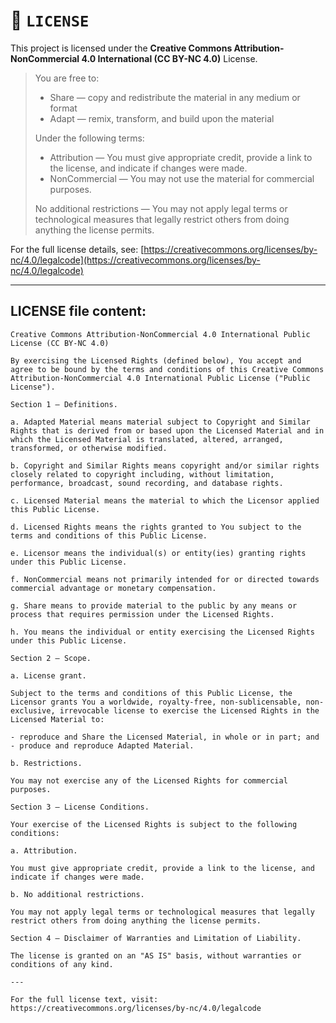# 📄 `LICENSE`

This project is licensed under the **Creative Commons Attribution-NonCommercial 4.0 International (CC BY-NC 4.0)** License.

> You are free to:
>
> * Share — copy and redistribute the material in any medium or format
> * Adapt — remix, transform, and build upon the material
>
> Under the following terms:
>
> * Attribution — You must give appropriate credit, provide a link to the license, and indicate if changes were made.
> * NonCommercial — You may not use the material for commercial purposes.
>
> No additional restrictions — You may not apply legal terms or technological measures that legally restrict others from doing anything the license permits.

For the full license details, see:
[https://creativecommons.org/licenses/by-nc/4.0/legalcode](https://creativecommons.org/licenses/by-nc/4.0/legalcode)

---

## LICENSE file content:

```
Creative Commons Attribution-NonCommercial 4.0 International Public License (CC BY-NC 4.0)

By exercising the Licensed Rights (defined below), You accept and agree to be bound by the terms and conditions of this Creative Commons Attribution-NonCommercial 4.0 International Public License ("Public License").

Section 1 — Definitions.

a. Adapted Material means material subject to Copyright and Similar Rights that is derived from or based upon the Licensed Material and in which the Licensed Material is translated, altered, arranged, transformed, or otherwise modified.

b. Copyright and Similar Rights means copyright and/or similar rights closely related to copyright including, without limitation, performance, broadcast, sound recording, and database rights.

c. Licensed Material means the material to which the Licensor applied this Public License.

d. Licensed Rights means the rights granted to You subject to the terms and conditions of this Public License.

e. Licensor means the individual(s) or entity(ies) granting rights under this Public License.

f. NonCommercial means not primarily intended for or directed towards commercial advantage or monetary compensation.

g. Share means to provide material to the public by any means or process that requires permission under the Licensed Rights.

h. You means the individual or entity exercising the Licensed Rights under this Public License.

Section 2 — Scope.

a. License grant.

Subject to the terms and conditions of this Public License, the Licensor grants You a worldwide, royalty-free, non-sublicensable, non-exclusive, irrevocable license to exercise the Licensed Rights in the Licensed Material to:

- reproduce and Share the Licensed Material, in whole or in part; and
- produce and reproduce Adapted Material.

b. Restrictions.

You may not exercise any of the Licensed Rights for commercial purposes.

Section 3 — License Conditions.

Your exercise of the Licensed Rights is subject to the following conditions:

a. Attribution.

You must give appropriate credit, provide a link to the license, and indicate if changes were made.

b. No additional restrictions.

You may not apply legal terms or technological measures that legally restrict others from doing anything the license permits.

Section 4 — Disclaimer of Warranties and Limitation of Liability.

The license is granted on an "AS IS" basis, without warranties or conditions of any kind.

---

For the full license text, visit: https://creativecommons.org/licenses/by-nc/4.0/legalcode
```
